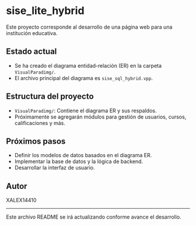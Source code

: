 # sise_lite_hybrid

Este proyecto corresponde al desarrollo de una página web para una institución educativa.

## Estado actual
- Se ha creado el diagrama entidad-relación (ER) en la carpeta `VisualParadimg/`.
- El archivo principal del diagrama es `sise_sql_hybrid.vpp`.

## Estructura del proyecto
- `VisualParadimg/`: Contiene el diagrama ER y sus respaldos.
- Próximamente se agregarán módulos para gestión de usuarios, cursos, calificaciones y más.

## Próximos pasos
- Definir los modelos de datos basados en el diagrama ER.
- Implementar la base de datos y la lógica de backend.
- Desarrollar la interfaz de usuario.

## Autor
XALEX14410

---
Este archivo README se irá actualizando conforme avance el desarrollo.